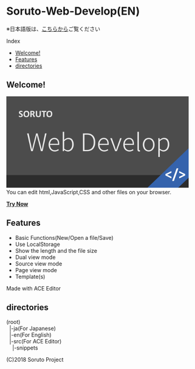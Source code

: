 # Soruto-Web-Develop(EN)
※日本語版は、[こちらから](README.md)ご覧ください

Index  
* [Welcome!](#welcome)
* [Features](#features)
* [directories](#directories)

## Welcome!
<img src="Web-Develop-pop.png" width="480px" height="240px"></img>  
You can edit html,JavaScript,CSS and other files on your browser.

[**Try Now**](https://soruto-web-develop.cf)

## Features

* Basic Functions(New/Open a file/Save)
* Use LocalStorage
* Show the length and the file size
* Dual view mode
* Source view mode
* Page view mode
* Template(s)

Made with ACE Editor

## directories

(root)  
&nbsp;&nbsp;|-ja(For Japanese)  
&nbsp;&nbsp;|-en(For English)  
&nbsp;&nbsp;|-src(For ACE Editor)  
&nbsp;&nbsp;&nbsp;&nbsp;|-snippets  

(C)2018 Soruto Project
